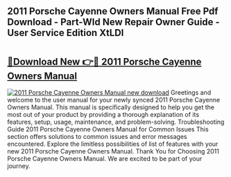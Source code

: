 ## 2011 Porsche Cayenne Owners Manual Free Pdf Download - Part-WId New Repair Owner Guide - User Service Edition XtLDl

# <h2><a href="http://bc30766.oget.top/?id=2011+Porsche+Cayenne+Owners+Manual">🔗Download New 👉🔴 2011 Porsche Cayenne Owners Manual</a></h2>

[![2011 Porsche Cayenne Owners Manual new download](https://i.imgur.com/5g1atiW.png)](http://bc30766.oget.top/?id=2011+Porsche+Cayenne+Owners+Manual)
Greetings and welcome to the user manual for your newly synced 2011 Porsche Cayenne Owners Manual. This manual is specifically designed to help you get the most out of your product by providing a thorough explanation of its features, setup, usage, maintenance, and problem-solving. Troubleshooting Guide 2011 Porsche Cayenne Owners Manual for Common Issues This section offers solutions to common issues and error messages encountered. Explore the limitless possibilities of list of features with your new 2011 Porsche Cayenne Owners Manual. Thank You for Choosing 2011 Porsche Cayenne Owners Manual. We are excited to be part of your journey.
